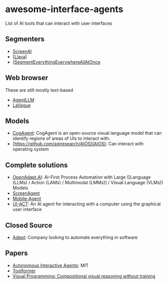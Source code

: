 # awesome-interface-agents
List of AI tools that can interact with user interfaces

## Segmenters
* [ScreenAI](https://research.google/blog/screenai-a-visual-language-model-for-ui-and-visually-situated-language-understanding/)
* [[Llava]](https://llava-vl.github.io/)
* [[SegmentEverythingEverywhereAllAtOnce](https://github.com/UX-Decoder/Segment-Everything-Everywhere-All-At-Once)

## Web browser
These are still mostly text-based
* [AgentLLM](https://github.com/idosal/AgentLLM)
* [LaVague](https://github.com/lavague-ai/LaVague)

## Models
* [CogAgent](https://github.com/THUDM/CogVLM/tree/main?tab=readme-ov-file#introduction-to-cogagent): CogAgent is an open-source visual language model that can identify regions of areas of UIs to interact with.
* [https://github.com/agiresearch/AIOS](AIOS): Can interact with operating system

## Complete solutions
* [OpenAdapt.AI](https://openadapt.ai/): AI-First Process Automation with Large ([Language (LLMs) / Action (LAMs) / Multimodal (LMMs)] / Visual Language (VLMs)) Models
* [ScreenAgent](https://github.com/niuzaisheng/ScreenAgent)
* [Mobile-Agent](https://ar5iv.labs.arxiv.org/html/2401.16158v1)
* [UI-ACT](https://github.com/TobiasNorlund/UI-Act): An AI agent for interacting with a computer using the graphical user interface

## Closed Source
* [Adept](https://adept.ai): Company looking to automate everything in software

## Papers
* [Autonomous Interactive Agents](https://web.media.mit.edu/~lieber/Lieberary/Letizia/AIA/AIA.html): MIT
* [Toolformer](https://arxiv.org/abs/2302.04761)
* [Visual Programming: Compositional visual reasoning without training](https://openaccess.thecvf.com/content/CVPR2023/papers/Gupta_Visual_Programming_Compositional_Visual_Reasoning_Without_Training_CVPR_2023_paper.pdf)
